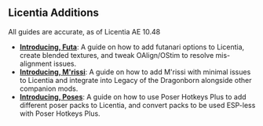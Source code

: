 ## Licentia Additions
All guides are accurate, as of Licentia AE 10.48
- [**Introducing, Futa**](licentia-futa.md): A guide on how to add futanari options to Licentia, create blended textures, and tweak OAlign/OStim to resolve mis-alignment issues.
- [**Introducing, M'rissi**](licentia-mrissi.md): A guide on how to add M'rissi with minimal issues to Licentia and integrate into Legacy of the Dragonborn alongside other companion mods.
- [**Introducing, Poses**](licentia-poses.md): A guide on how to use Poser Hotkeys Plus to add different poser packs to Licentia, and convert packs to be used ESP-less with Poser Hotkeys Plus.
